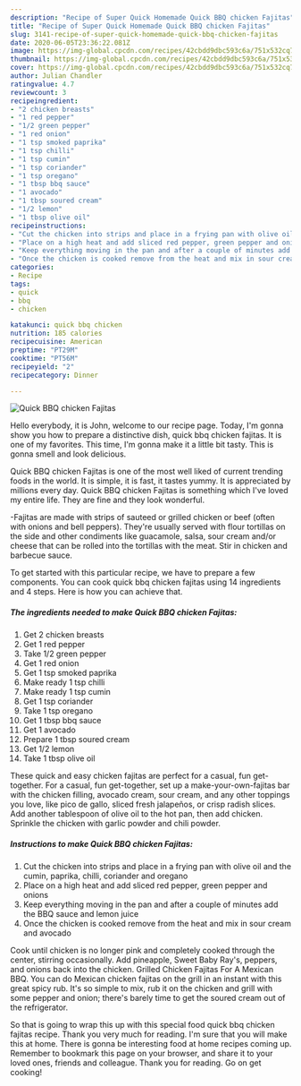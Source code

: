 ```yaml
---
description: "Recipe of Super Quick Homemade Quick BBQ chicken Fajitas"
title: "Recipe of Super Quick Homemade Quick BBQ chicken Fajitas"
slug: 3141-recipe-of-super-quick-homemade-quick-bbq-chicken-fajitas
date: 2020-06-05T23:36:22.081Z
image: https://img-global.cpcdn.com/recipes/42cbdd9dbc593c6a/751x532cq70/quick-bbq-chicken-fajitas-recipe-main-photo.jpg
thumbnail: https://img-global.cpcdn.com/recipes/42cbdd9dbc593c6a/751x532cq70/quick-bbq-chicken-fajitas-recipe-main-photo.jpg
cover: https://img-global.cpcdn.com/recipes/42cbdd9dbc593c6a/751x532cq70/quick-bbq-chicken-fajitas-recipe-main-photo.jpg
author: Julian Chandler
ratingvalue: 4.7
reviewcount: 3
recipeingredient:
- "2 chicken breasts"
- "1 red pepper"
- "1/2 green pepper"
- "1 red onion"
- "1 tsp smoked paprika"
- "1 tsp chilli"
- "1 tsp cumin"
- "1 tsp coriander"
- "1 tsp oregano"
- "1 tbsp bbq sauce"
- "1 avocado"
- "1 tbsp soured cream"
- "1/2 lemon"
- "1 tbsp olive oil"
recipeinstructions:
- "Cut the chicken into strips and place in a frying pan with olive oil and the cumin, paprika, chilli, coriander and oregano"
- "Place on a high heat and add sliced red pepper, green pepper and onions"
- "Keep everything moving in the pan and after a couple of minutes add the BBQ sauce and lemon juice"
- "Once the chicken is cooked remove from the heat and mix in sour cream and avocado"
categories:
- Recipe
tags:
- quick
- bbq
- chicken

katakunci: quick bbq chicken 
nutrition: 185 calories
recipecuisine: American
preptime: "PT29M"
cooktime: "PT56M"
recipeyield: "2"
recipecategory: Dinner

---
```



![Quick BBQ chicken Fajitas](https://img-global.cpcdn.com/recipes/42cbdd9dbc593c6a/751x532cq70/quick-bbq-chicken-fajitas-recipe-main-photo.jpg)

Hello everybody, it is John, welcome to our recipe page. Today, I'm gonna show you how to prepare a distinctive dish, quick bbq chicken fajitas. It is one of my favorites. This time, I'm gonna make it a little bit tasty. This is gonna smell and look delicious.

Quick BBQ chicken Fajitas is one of the most well liked of current trending foods in the world. It is simple, it is fast, it tastes yummy. It is appreciated by millions every day. Quick BBQ chicken Fajitas is something which I've loved my entire life. They are fine and they look wonderful.

-Fajitas are made with strips of sauteed or grilled chicken or beef (often with onions and bell peppers). They&#39;re usually served with flour tortillas on the side and other condiments like guacamole, salsa, sour cream and/or cheese that can be rolled into the tortillas with the meat. Stir in chicken and barbecue sauce.


To get started with this particular recipe, we have to prepare a few components. You can cook quick bbq chicken fajitas using 14 ingredients and 4 steps. Here is how you can achieve that.

<!--inarticleads1-->

##### The ingredients needed to make Quick BBQ chicken Fajitas:

1. Get 2 chicken breasts
1. Get 1 red pepper
1. Take 1/2 green pepper
1. Get 1 red onion
1. Get 1 tsp smoked paprika
1. Make ready 1 tsp chilli
1. Make ready 1 tsp cumin
1. Get 1 tsp coriander
1. Take 1 tsp oregano
1. Get 1 tbsp bbq sauce
1. Get 1 avocado
1. Prepare 1 tbsp soured cream
1. Get 1/2 lemon
1. Take 1 tbsp olive oil


These quick and easy chicken fajitas are perfect for a casual, fun get-together. For a casual, fun get-together, set up a make-your-own-fajitas bar with the chicken filling, avocado cream, sour cream, and any other toppings you love, like pico de gallo, sliced fresh jalapeños, or crisp radish slices. Add another tablespoon of olive oil to the hot pan, then add chicken. Sprinkle the chicken with garlic powder and chili powder. 

<!--inarticleads2-->

##### Instructions to make Quick BBQ chicken Fajitas:

1. Cut the chicken into strips and place in a frying pan with olive oil and the cumin, paprika, chilli, coriander and oregano
1. Place on a high heat and add sliced red pepper, green pepper and onions
1. Keep everything moving in the pan and after a couple of minutes add the BBQ sauce and lemon juice
1. Once the chicken is cooked remove from the heat and mix in sour cream and avocado


Cook until chicken is no longer pink and completely cooked through the center, stirring occasionally. Add pineapple, Sweet Baby Ray&#39;s, peppers, and onions back into the chicken. Grilled Chicken Fajitas For A Mexican BBQ. You can do Mexican chicken fajitas on the grill in an instant with this great spicy rub. It&#39;s so simple to mix, rub it on the chicken and grill with some pepper and onion; there&#39;s barely time to get the soured cream out of the refrigerator. 

So that is going to wrap this up with this special food quick bbq chicken fajitas recipe. Thank you very much for reading. I'm sure that you will make this at home. There is gonna be interesting food at home recipes coming up. Remember to bookmark this page on your browser, and share it to your loved ones, friends and colleague. Thank you for reading. Go on get cooking!
